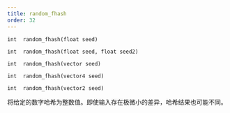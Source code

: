```yaml
---
title: random_fhash
order: 32
---
```

`int  random_fhash(float seed)`

`int  random_fhash(float seed, float seed2)`

`int  random_fhash(vector seed)`

`int  random_fhash(vector4 seed)`

`int  random_fhash(vector2 seed)`

将给定的数字哈希为整数值。即使输入存在极微小的差异，哈希结果也可能不同。